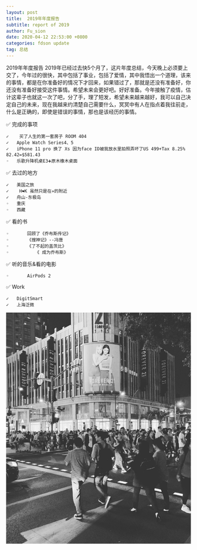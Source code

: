 ```yaml
---
layout: post
title:  2019年年度报告
subtitle: report of 2019
author: Fu_sion
date: 2020-04-12 22:53:00 +0800
categories: fdson update
tag: 总结
---
```


2019年年度报告
2019年已经过去快5个月了，这片年度总结，今天晚上必须要上交了，今年过的很快，其中包括了事业，包括了爱情，其中我悟出一个道理，该来的事情，都是在你准备好的情况下才回来，如果错过了，那就是还没有准备好，你还没有准备好接受这件事情。希望未来会更好吧。好好准备。今年接触了疫情，估计这辈子也就这一次了吧，分了手，理了短发，希望未来越来越好，我可以自己决定自己的未来，现在我越来约清楚自己需要什么，冥冥中有人在指点着我往前走，什么是正确的，即使是错误的事情，那也是该经历的事情。

✅ 完成的事项

	✓	 买了人生的第一套房子 ROOM 404
	✓	Apple Watch Series4、5
	✓	iPhone 11 pro 换了 Xs 因为face ID被我放水里拍照弄坏了US 499+Tax 8.25% 82.42=$581.43
	◦	乐歌升降机桌E3➕原木橡木桌面

✅ 去过的地方

	✓	美国之旅
	✓	 H❤️K 虽然只是在✈️的附近
	✓	舟山-东极岛
	◦	重庆
	◦	西藏

✅ 看的书

	◦		回顾了《乔布斯传记》
	◦		《搜神记》--冯唐
	◦		《了不起的盖茨比》
	◦	       《 成为乔布斯》

✅ 听的音乐&看的电影

	◦		AirPods 2

✅ Work

	✓	DigitSmart
	✓	上海泛微







![上海·南京东路](/media/15633756227751.jpg)


